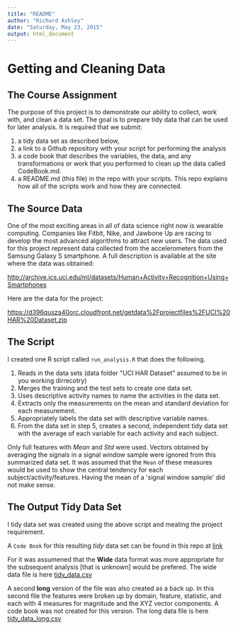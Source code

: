 ```yaml
---
title: "README"
author: "Richard Ashley"
date: "Saturday, May 23, 2015"
output: html_document
---
```


# Getting and Cleaning Data 
## The Course Assignment

The purpose of this project is to demonstrate our ability to collect, work with, and clean a data set. The goal is to prepare tidy data that can be used for later analysis. It is required that we submit: 

1. a tidy data set as described below, 
2. a link to a Github repository with your script for performing the analysis 
3. a code book that describes the variables, the data, and any transformations or work that you performed to clean up the data called CodeBook.md. 
4. a README.md (this file) in the repo with your scripts. This repo explains how all of the scripts work and how they are connected.  

## The Source Data
One of the most exciting areas in all of data science right now is wearable computing. Companies like Fitbit, Nike, and Jawbone Up are racing to develop the most advanced algorithms to attract new users. The data used for this project represent data collected from the accelerometers from the Samsung Galaxy S smartphone. A full description is available at the site where the data was obtained: 

http://archive.ics.uci.edu/ml/datasets/Human+Activity+Recognition+Using+Smartphones 

Here are the data for the project: 

https://d396qusza40orc.cloudfront.net/getdata%2Fprojectfiles%2FUCI%20HAR%20Dataset.zip 

## The Script
I created one R script called `run_analysis.R` that does the following. 

1. Reads in the data sets (data folder "UCI HAR Dataset" assumed to be in you working dirrecotry)
2. Merges the training and the test sets to create one data set.
3. Uses descriptive activity names to name the activities in the data set. 
4. Extracts only the measurements on the mean and standard deviation for each measurement. 
5. Appropriately labels the data set with descriptive variable names. 
6. From the data set in step 5, creates a second, independent tidy data set with the average of each variable for each activity and each subject.

Only full features with *Mean* and *Std* were used. Vectors obtained by averaging the signals in a signal window sample were ignored from this summarized data set. It was assumed that the `Mean` of these measures would be used to show the central tendency for each subject/activity/features. Having the mean of a 'signal window sample' did not make sense. 

## The Output Tidy Data Set

I tidy data set was created using the above script and meating the project requirement. 

A `Code Book` for this resulting *tidy* data set can be found in this repo at [link](https://github.com/brashley/Tidy-Data-Example/blob/master/Codebook.md)

For it was assumened that the **Wide** data format was more appropriate for the subsequent analysis [that is unknown] would be prefered.  The wide data file is here [tidy_data.csv](https://github.com/brashley/Tidy-Data-Example/blob/master/tidy_data.csv)

A second **long** version of the file was also created as a back up.  In this second file the features were broken up by domain, feature, statistic, and each with 4 measures for magnitude and the XYZ vector components. A code book was not created for this version.  The long data file is here [tidy_data_long.csv](https://github.com/brashley/Tidy-Data-Example/blob/master/tidy_data_long.csv)
